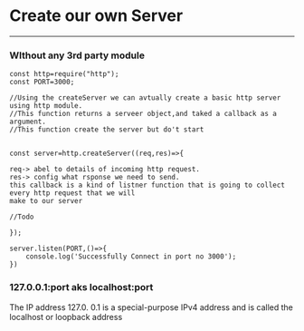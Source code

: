 # Create our own Server
---
### WIthout any 3rd party module
```
const http=require("http");
const PORT=3000;

//Using the createServer we can avtually create a basic http server using http module.
//This function returns a serveer object,and taked a callback as a argument.
//This function create the server but do't start


const server=http.createServer((req,res)=>{

req-> abel to details of incoming http request.
res-> config what rsponse we need to send.
this callback is a kind of listner function that is going to collect every http request that we will
make to our server 

//Todo

});

server.listen(PORT,()=>{
    console.log('Successfully Connect in port no 3000');
})
```

### 127.0.0.1:port aks localhost:port
The IP address 127.0. 0.1 is a special-purpose IPv4 address and is called the localhost or loopback address